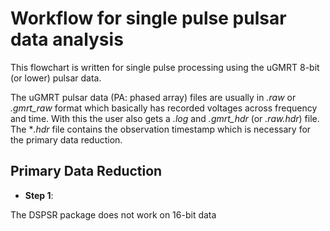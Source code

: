 # Workflow for single pulse pulsar data analysis

This flowchart is written for single pulse processing using the uGMRT 8-bit (or lower) pulsar data. 

The uGMRT pulsar data (PA: phased array) files are usually in *.raw* or *.gmrt_raw* format which basically has recorded voltages across frequency and time. With this the user also gets a *.log* and *.gmrt_hdr* (or *.raw.hdr*) file. The **.hdr* file contains the observation timestamp which is necessary for the primary data reduction.

## Primary Data Reduction
* **Step 1**: 


The DSPSR package does not work on 16-bit data